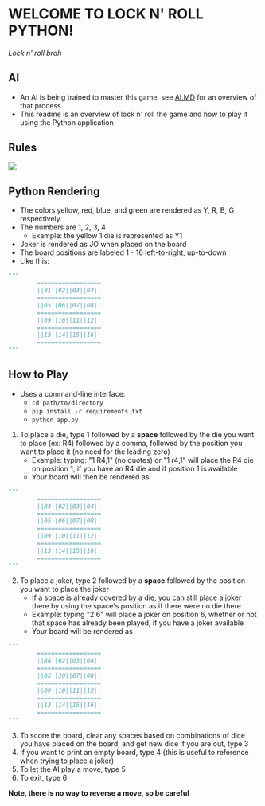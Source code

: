 
# WELCOME TO LOCK N' ROLL PYTHON!
*Lock n' roll brah*

## AI
- An AI is being trained to master this game, see [AI.MD](https://github.com/mikekeith52/LockNRoll/blob/main/AI.MD) for an overview of that process
- This readme is an overview of lock n' roll the game and how to play it using the Python application

## Rules
![](https://i2.wp.com/cannedbanana.files.wordpress.com/2009/01/lnr-rules.jpg)

## Python Rendering
- The colors yellow, red, blue, and green are rendered as Y, R, B, G respectively
- The numbers are 1, 2, 3, 4
  - Example: the yellow 1 die is represented as Y1
- Joker is rendered as JO when placed on the board
- The board positions are labeled 1 - 16 left-to-right, up-to-down
- Like this:
```python
"""
		==================
		||01||02||03||04||
		==================
		||05||06||07||08||
		==================
		||09||10||11||12||
		==================
		||13||14||15||16||
		==================
"""
```

## How to Play
- Uses a command-line interface:
	- `cd path/to/directory`
	- `pip install -r requirements.txt`
	- `python app.py`
1. To place a die, type 1 followed by a **space** followed by the die you want to place (ex: R4) followed by a comma, followed by the position you want to place it (no need for the leading zero)
	  - Example: typing: "1 R4,1" (no quotes) or "1 r4,1" will place the R4 die on position 1, if you have an R4 die and if position 1 is available
	  - Your board will then be rendered as:
```python
"""
		==================
		||R4||02||03||04||
		==================
		||05||06||07||08||
		==================
		||09||10||11||12||
		==================
		||13||14||15||16||
		==================
"""
```
2. To place a joker, type 2 followed by a **space** followed by the position you want to place the joker
    - If a space is already covered by a die, you can still place a joker there by using the space's position as if there were no die there
    - Example: typing "2 6" will place a joker on position 6, whether or not that space has already been played, if you have a joker available
    - Your board will be rendered as
```python
"""
		==================
		||R4||02||03||04||
		==================
		||05||JO||07||08||
		==================
		||09||10||11||12||
		==================
		||13||14||15||16||
		==================
"""
```
3. To score the board, clear any spaces based on combinations of dice you have placed on the board, and get new dice if you are out, type 3
4. If you want to print an empty board, type 4 (this is useful to reference when trying to place a joker)
5. To let the AI play a move, type 5
6. To exit, type 6 

**Note, there is no way to reverse a move, so be careful**